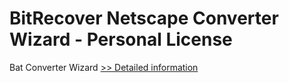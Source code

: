 # BitRecover Netscape Converter Wizard - Personal License
Bat Converter Wizard
[>> Detailed information](https://secure.shareit.com/shareit/product.html?productid=300953447&affiliateid=200057808)